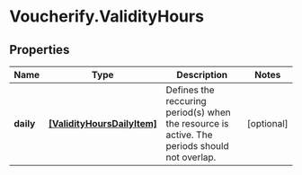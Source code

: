 # Voucherify.ValidityHours

## Properties

Name | Type | Description | Notes
------------ | ------------- | ------------- | -------------
**daily** | [**[ValidityHoursDailyItem]**](ValidityHoursDailyItem.md) | Defines the reccuring period(s) when the resource is active. The periods should not overlap. | [optional] 


